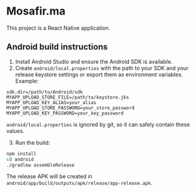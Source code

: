 # Mosafir.ma

This project is a React Native application.

## Android build instructions

1. Install Android Studio and ensure the Android SDK is available.
2. Create `android/local.properties` with the path to your SDK and your release keystore settings or export them as environment variables. Example:

```
sdk.dir=/path/to/Android/sdk
MYAPP_UPLOAD_STORE_FILE=/path/to/keystore.jks
MYAPP_UPLOAD_KEY_ALIAS=your_alias
MYAPP_UPLOAD_STORE_PASSWORD=your_store_password
MYAPP_UPLOAD_KEY_PASSWORD=your_key_password
```

`android/local.properties` is ignored by git, so it can safely contain these values.

3. Run the build:

```bash
npm install
cd android
./gradlew assembleRelease
```

The release APK will be created in `android/app/build/outputs/apk/release/app-release.apk`.
